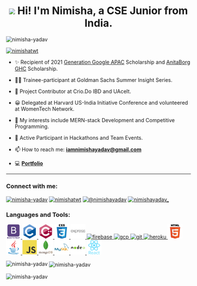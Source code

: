 <!---
nimisha-yadav/nimisha-yadav is a ✨ special ✨ repository because its `README.md` (this file) appears on your GitHub profile.
You can click the Preview link to take a look at your changes.
--->

<h1 align="center"><img src="https://c.tenor.com/SNL9_xhZl9oAAAAj/waving-hand-joypixels.gif" width="45px"> Hi! I'm Nimisha, a CSE Junior from India.</h1>
<p align="left"> <img src="https://komarev.com/ghpvc/?username=nimisha-yadav&label=Profile%20Views&color=0e75b6&style=flat" alt="nimisha-yadav" /> </p>

<p align="left"> <a href="https://twitter.com/nimishatwt" target="blank"><img src="https://img.shields.io/twitter/follow/nimishatwt?logo=twitter&style=for-the-badge" alt="nimishatwt" /></a> </p>


- ✨ Recipient of 2021 [Generation Google APAC](https://buildyourfuture.withgoogle.com/scholarships/google-scholarship-recipients/) Scholarship and [AnitaBorg GHC](https://ghc.anitab.org/) Scholarship.

- 👩‍💻 Trainee-participant at Goldman Sachs Summer Insight Series.
-  📍  Project Contributor at Crio.Do IBD and UAceIt.
- 😀 Delegated at Harvard US-India Initiative Conference and volunteered at WomenTech Network.
- 🚀 My interests include MERN-stack Development and Competitive Programming.
- 🤝 Active Participant in Hackathons and Team Events.
- 📫 How to reach me: **iamnimishayadav@gmail.com**
- 💻 **[Portfolio](https://nimisha-yadav.github.io/Website)**
<hr>
<h3 align="left">Connect with me:</h3>
<p align="left">
<a href="https://linkedin.com/in/nimisha-yadav" target="blank"><img align="center" src="https://raw.githubusercontent.com/rahuldkjain/github-profile-readme-generator/master/src/images/icons/Social/linked-in-alt.svg" alt="nimisha-yadav" height="27" width="40" /></a>
<a href="https://twitter.com/nimishatwt" target="blank"><img align="center" src="https://raw.githubusercontent.com/rahuldkjain/github-profile-readme-generator/master/src/images/icons/Social/twitter.svg" alt="nimishatwt" height="30" width="40" /></a>
<a href="https://medium.com/@nimishayadav" target="blank"><img align="center" src="https://cdn.jsdelivr.net/npm/simple-icons@3.1.0/icons/medium.svg" alt="@nimishayadav" height="30" width="40" /></a>
<a href="https://instagram.com/nimishayadav_" target="blank"><img align="center" src="https://raw.githubusercontent.com/rahuldkjain/github-profile-readme-generator/master/src/images/icons/Social/instagram.svg" alt="nimishayadav_" height="30" width="40" /></a>
</p>
<h3 align="left">Languages and Tools:</h3>
<p align="left"> <a href="https://getbootstrap.com" target="_blank"> <img src="https://raw.githubusercontent.com/devicons/devicon/master/icons/bootstrap/bootstrap-plain-wordmark.svg" alt="bootstrap" width="40" height="40"/> </a> <a href="https://www.cprogramming.com/" target="_blank"> <img src="https://raw.githubusercontent.com/devicons/devicon/master/icons/c/c-original.svg" alt="c" width="40" height="40"/> </a> <a href="https://www.w3schools.com/cpp/" target="_blank"> <img src="https://raw.githubusercontent.com/devicons/devicon/master/icons/cplusplus/cplusplus-original.svg" alt="cplusplus" width="40" height="40"/> </a> <a href="https://www.w3schools.com/css/" target="_blank"> <img src="https://raw.githubusercontent.com/devicons/devicon/master/icons/css3/css3-original-wordmark.svg" alt="css3" width="40" height="40"/> </a> <a href="https://expressjs.com" target="_blank"> <img src="https://raw.githubusercontent.com/devicons/devicon/master/icons/express/express-original-wordmark.svg" alt="express" width="40" height="40"/> </a> <a href="https://firebase.google.com/" target="_blank"> <img src="https://www.vectorlogo.zone/logos/firebase/firebase-icon.svg" alt="firebase" width="40" height="40"/> </a> <a href="https://cloud.google.com" target="_blank"> <img src="https://www.vectorlogo.zone/logos/google_cloud/google_cloud-icon.svg" alt="gcp" width="40" height="40"/> </a> <a href="https://git-scm.com/" target="_blank"> <img src="https://www.vectorlogo.zone/logos/git-scm/git-scm-icon.svg" alt="git" width="40" height="40"/> </a> <a href="https://heroku.com" target="_blank"> <img src="https://www.vectorlogo.zone/logos/heroku/heroku-icon.svg" alt="heroku" width="40" height="40"/> </a> <a href="https://www.w3.org/html/" target="_blank"> <img src="https://raw.githubusercontent.com/devicons/devicon/master/icons/html5/html5-original-wordmark.svg" alt="html5" width="40" height="40"/> </a> <a href="https://www.java.com" target="_blank"> <img src="https://raw.githubusercontent.com/devicons/devicon/master/icons/java/java-original.svg" alt="java" width="40" height="40"/> </a> <a href="https://developer.mozilla.org/en-US/docs/Web/JavaScript" target="_blank"> <img src="https://raw.githubusercontent.com/devicons/devicon/master/icons/javascript/javascript-original.svg" alt="javascript" width="40" height="40"/> </a> <a href="https://www.mongodb.com/" target="_blank"> <img src="https://raw.githubusercontent.com/devicons/devicon/master/icons/mongodb/mongodb-original-wordmark.svg" alt="mongodb" width="40" height="40"/> </a> <a href="https://www.mysql.com/" target="_blank"> <img src="https://raw.githubusercontent.com/devicons/devicon/master/icons/mysql/mysql-original-wordmark.svg" alt="mysql" width="40" height="40"/> </a> <a href="https://nodejs.org" target="_blank"> <img src="https://raw.githubusercontent.com/devicons/devicon/master/icons/nodejs/nodejs-original-wordmark.svg" alt="nodejs" width="40" height="40"/> </a> <a href="https://reactjs.org/" target="_blank"> <img src="https://raw.githubusercontent.com/devicons/devicon/master/icons/react/react-original-wordmark.svg" alt="react" width="40" height="40"/> </a> </p>

<p><img align="left" src="https://github-readme-stats.vercel.app/api/top-langs?username=nimisha-yadav&show_icons=true&locale=en&layout=compact" alt="nimisha-yadav" /></p>

<p>&nbsp;<img align="center" src="https://github-readme-stats.vercel.app/api?username=nimisha-yadav&show_icons=true&locale=en" alt="nimisha-yadav" /></p>

<p><img align="center" src="https://github-readme-streak-stats.herokuapp.com/?user=nimisha-yadav&" alt="nimisha-yadav" /></p>
